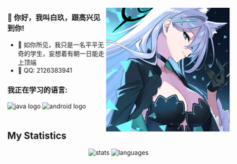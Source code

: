 <p><img align= "right" src="https://github.com/BaiJiu123/BaiJiu123/blob/main/illust_121666568_20240822_233116.jpg" alt="Image" width="280"/></p>

### 👋 你好，我叫白玖，跟高兴见到你!

- 🔭 如你所见，我只是一名平平无奇的学生，妄想着有朝一日能走上顶端
- 💬 QQ: 2126383941

### 我正在学习的语言:

<div align="left">
  <img src="https://cdn.jsdelivr.net/gh/devicons/devicon/icons/java/java-original.svg" height="50" alt="java logo"  />
  <img src="https://cdn.jsdelivr.net/gh/devicons/devicon/icons/android/android-original.svg" height="50" alt="android logo"  />
</div>
<br>

## My Statistics
<div align="center">
  <img src="https://github-readme-stats.vercel.app/api?username=BaiJiuSama&locale=cn&show_icons=true&theme=dark" height="160" alt="stats"  />
  <img src="https://github-readme-stats.vercel.app/api/top-langs?username=BaiJiuSama&locale=cn&theme=dark" height="160" alt="languages"  />
</div>

